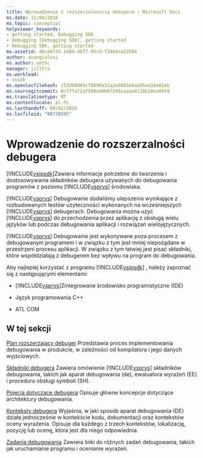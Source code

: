 ```yaml
---
title: Wprowadzenie z rozszerzalnością debugera | Microsoft Docs
ms.date: 11/04/2016
ms.topic: conceptual
helpviewer_keywords:
- getting started, Debugging SDK
- debugging [Debugging SDK], getting started
- Debugging SDK, getting started
ms.assetid: d6ce6f43-1409-4bf7-93cd-f3464ca23504
author: acangialosi
ms.author: anthc
manager: jillfra
ms.workload:
- vssdk
ms.openlocfilehash: 153db8889c78890a31a2e8003e6aa95ed24a02eb
ms.sourcegitcommit: 6cfffa72af599a9d667249caaaa411bb28ea69fd
ms.translationtype: MT
ms.contentlocale: pl-PL
ms.lasthandoff: 09/02/2020
ms.locfileid: "80738595"
---
```

# <a name="get-started-with-debugger-extensibility"></a>Wprowadzenie do rozszerzalności debugera
[!INCLUDE[vsipsdk](../../extensibility/includes/vsipsdk_md.md)]Zawiera informacje potrzebne do tworzenia i dostosowywania składników debugera używanych do debugowania programów z poziomu [!INCLUDE[vsprvs](../../code-quality/includes/vsprvs_md.md)] środowiska.

 [!INCLUDE[vsprvs](../../code-quality/includes/vsprvs_md.md)] Debugowanie dodaliśmy ulepszenia wynikające z rozbudowanych testów użyteczności wykonanych na wcześniejszych [!INCLUDE[vsprvs](../../code-quality/includes/vsprvs_md.md)] debugerach. Debugowania można użyć [!INCLUDE[vsprvs](../../code-quality/includes/vsprvs_md.md)] do przechodzenia przez aplikację z obsługą wielu języków lub podczas debugowania aplikacji i rozwiązań wielojęzycznych.

 [!INCLUDE[vsprvs](../../code-quality/includes/vsprvs_md.md)] Debugowanie jest wykonywane poza procesem z debugowanym programem i w związku z tym jest mniej niepożądane w przestrzeni procesu aplikacji. W związku z tym łatwiej jest pisać składniki, które współdziałają z debugerem bez wpływu na program do debugowania.

 Aby najlepiej korzystać z programu [!INCLUDE[vsipsdk](../../extensibility/includes/vsipsdk_md.md)] , należy zapoznać się z następującymi elementami:

- [!INCLUDE[vsprvs](../../code-quality/includes/vsprvs_md.md)]Zintegrowane środowisko programistyczne (IDE)

- Język programowania C++

- ATL COM

## <a name="in-this-section"></a>W tej sekcji
 [Plan rozszerzający debuger](../../extensibility/debugger/roadmap-for-extending-the-debugger.md) Przedstawia proces implementowania debugowania w produkcie, w zależności od kompilatora i jego danych wyjściowych.

 [Składniki debugera](../../extensibility/debugger/debugger-components.md) Zawiera omówienie [!INCLUDE[vsprvs](../../code-quality/includes/vsprvs_md.md)] składników debugowania, takich jak aparat debugowania (de), ewaluatora wyrażeń (EE) i procedura obsługi symboli (SH).

 [Pojęcia dotyczące debugera](../../extensibility/debugger/debugger-concepts.md) Opisuje główne koncepcje dotyczące architektury debugowania.

 [Konteksty debugera](../../extensibility/debugger/debugger-contexts.md) Wyjaśnia, w jaki sposób aparat debugowania (DE) działa jednocześnie w kontekście kodu, dokumentacji oraz kontekstów oceny wyrażenia. Opisuje dla każdego z trzech kontekstów, lokalizację, pozycję lub ocenę, która jest dla niego odpowiednia.

 [Zadania debugowania](../../extensibility/debugger/debugging-tasks.md) Zawiera linki do różnych zadań debugowania, takich jak uruchamianie programu i ocenianie wyrażeń.
